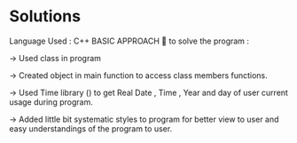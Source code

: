 # Solutions
Language Used : C++
BASIC APPROACH 🔢 to solve the program :

-> Used class in program 

-> Created object in main function to access class members functions.

-> Used Time library (<ctime>) to get Real Date , Time , Year and day of user current usage during program.

-> Added little bit systematic styles to program for better view to user and easy understandings of the program to user.
